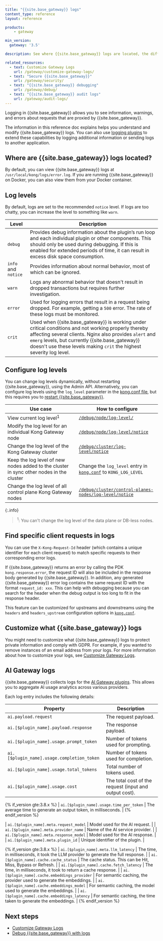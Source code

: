 ```yaml
---
title: "{{site.base_gateway}} logs"
content_type: reference
layout: reference

products:
    - gateway

min_version:
  gateway: '3.5'

description: See where {{site.base_gateway}} logs are located, the different log levels, and how to configure logs and log levels.

related_resources:
  - text: Customize Gateway Logs
    url: /gateway/customize-gateway-logs/
  - text: "Secure {{site.base_gateway}}"
    url: /gateway/security/
  - text: "{{site.base_gateway}} debugging"
    url: /gateway/debug/
  - text: "{{site.base_gateway}} audit logs"
    url: /gateway/audit-logs/
---
```


Logging in {{site.base_gateway}} allows you to see information, warnings, and errors about requests that are proxied by {{site.base_gateway}}.

The information in this reference doc explains helps you understand and modify {{site.base_gateway}} logs. You can also use [logging plugins](/plugins/?category=logging) to extend these capabilities by logging additional information or sending logs to another application.

## Where are {{site.base_gateway}} logs located?

By default, you can view {{site.base_gateway}} logs at `/usr/local/kong/logs/error.log`. If you are running {{site.base_gateway}} on Docker, you can also view them from your Docker container.

## Log levels

By default, logs are set to the recommended `notice` level. If logs are too chatty, you can increase the level to something like `warn`. 

| Level | Description |
|-------|-------------|
| `debug` | Provides debug information about the plugin’s run loop and each individual plugin or other components. This should only be used during debugging. If this is enabled for extended periods of time, it can result in excess disk space consumption. |
| `info` and `notice` | Provides information about normal behavior, most of which can be ignored. |
| `warn` | Logs any abnormal behavior that doesn't result in dropped transactions but requires further investigation. |
| `error` | Used for logging errors that result in a request being dropped. For example, getting a `500` error. The rate of these logs must be monitored. |
| `crit` | Used when {{site.base_gateway}} is working under critical conditions and not working properly thereby affecting several clients. Nginx also provides `alert` and `emerg` levels, but currently {{site.base_gateway}} doesn't use these levels making `crit` the highest severity log level. |

## Configure log levels

You can change log levels dynamically, without restarting {{site.base_gateway}}, using the Admin API. Alternatively, you can configure log levels using the `log_level` parameter in the [kong.conf file](), but this requires you to [restart {{site.base_gateway}}]().

| Use case | How to configure |
|----------|--------------|
| View current log level<sup>1</sup> | [`/debug/node/log-level/`](/api/gateway/admin-ee/3.9/#/operations/get-debug-node-log-level) |
| Modify the log level for an individual Kong Gateway node | [`/debug/node/log-level/notice`](/api/gateway/admin-ee/3.9/#/operations/get-debug-node-log-level-log_level/) |
| Change the log level of the Kong Gateway cluster | [`/debug/cluster/log-level/notice`](/api/gateway/admin-ee/3.9/#/operations/put-debug-cluster-log-level-log_level/) |
| Keep the log level of new nodes added to the cluster in sync other nodes in the cluster | Change the `log_level` entry in [`kong.conf`](/gateway/configuration/) to `KONG_LOG_LEVEL` |
| Change the log level of all control plane Kong Gateway nodes | [`/debug/cluster/control-planes-nodes/log-level/notice`](/api/gateway/admin-ee/3.9/#/operations/put-debug-cluster-control-planes-nodes-log-level-log_level/) |

{:.info}
> <sup>1</sup>: You can't change the log level of the data plane or DB-less nodes.


## Find specific client requests in logs

You can use the `X-Kong-Request-Id` header (which contains a unique identifier for each client request) to match specific requests to their corresponding error logs. 

If {{site.base_gateway}} returns an error by calling the PDK `kong.response.error`, the request ID will also be included in the response body generated by {{site.base_gateway}}. In addition, any generated {{site.base_gateway}} error log contains the same request ID with the format `request_id: xxx`. This can help with debugging because you can search for the header when the debug output is too long to fit in the response header.

This feature can be customized for upstreams and downstreams using the `headers` and `headers_upstream` configuration options in [`kong.conf`](/gateway/configuration/).

## Customize what {{site.base_gateway}} logs

You might need to customize what {{site.base_gateway}} logs to protect private information and comply with GDPR. For example, if you wanted to remove instances of an email address from your logs. For more information about how to customize your logs, see [Customize Gateway Logs](/gateway/customize-gateway-logs/).

## AI Gateway logs

{{site.base_gateway}} collects logs for the [AI Gateway plugins](/plugins/?category=ai). This allows you to aggregate AI usage analytics across various providers. 

Each log entry includes the following details:

<!--vale off-->

| Property | Description |
| --------- | ------------- |
| `ai.payload.request` | The request payload. |
| `ai.[$plugin_name].payload.response` | The response payload. |
| `ai.[$plugin_name].usage.prompt_token` | Number of tokens used for prompting. |
| `ai.[$plugin_name].usage.completion_token` | Number of tokens used for completion. |
| `ai.[$plugin_name].usage.total_tokens` | Total number of tokens used. |
| `ai.[$plugin_name].usage.cost` | The total cost of the request (input and output cost). |

{% if_version gte:3.8.x %}
| `ai.[$plugin_name].usage.time_per_token` | The average time to generate an output token, in milliseconds. |
{% endif_version %}

| `ai.[$plugin_name].meta.request_model` | Model used for the AI request. |
| `ai.[$plugin_name].meta.provider_name` | Name of the AI service provider. |
| `ai.[$plugin_name].meta.response_model` | Model used for the AI response. |
| `ai.[$plugin_name].meta.plugin_id` | Unique identifier of the plugin. |

{% if_version gte:3.8.x %}
| `ai.[$plugin_name].meta.llm_latency` | The time, in milliseconds, it took the LLM provider to generate the full response. |
| `ai.[$plugin_name].cache.cache_status` | The cache status. This can be Hit, Miss, Bypass or Refresh. |
| `ai.[$plugin_name].cache.fetch_latency` | The time, in milliseconds, it took to return a cache response. |
| `ai.[$plugin_name].cache.embeddings_provider` | For semantic caching, the provider used to generate the embeddings. |
| `ai.[$plugin_name].cache.embeddings_model` | For semantic caching, the model used to generate the embeddings. |
| `ai.[$plugin_name].cache.embeddings_latency` | For semantic caching, the time taken to generate the embeddings. |
{% endif_version %}

<!--vale on-->

## Next steps
* [Customize Gateway Logs](/gateway/customize-gateway-logs/)
* [Debug {{site.base_gateway}} with logs](/gateway/debug/)
